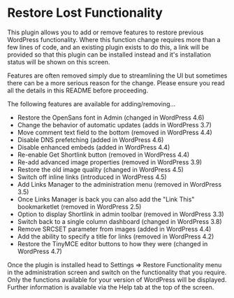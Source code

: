 # Restore Lost Functionality

This plugin allows you to add or remove features to restore previous WordPress functionality. Where this function change requires more than a few lines of code, and an existing plugin exists to do this, a link will be provided so that this plugin can be installed instead and it's installation status will be shown on this screen.

Features are often removed simply due to streamlining the UI but sometimes there can be a more serious reason for the change. Please ensure you read all the details in this README before proceeding.

The following features are available for adding/removing...

* Restore the OpenSans font in Admin (changed in WordPress 4.6)
* Change the behavior of automatic updates (adds in WordPress 3.7)
* Move comment text field to the bottom (removed in WordPress 4.4)
* Disable DNS prefetching (added in WordPress 4.6)
* Disable enhanced embeds (added in WordPress 4.4)
* Re-enable Get Shortlink button (removed in WordPress 4.4)
* Re-add advanced image properties (removed in WordPress 3.9)
* Restore the old image quality (changed in WordPress 4.5)
* Switch off inline links (introduced in WordPress 4.5)
* Add Links Manager to the administration menu (removed in WordPress 3.5)
* Once Links Manager is back you can also add the "Link This" bookmarketlet (removed in WordPress 2.5)
* Option to display Shortlink in admin toolbar (removed in WordPress 3.3)
* Switch back to a single column dashboard (changed in WordPress 3.8)
* Remove SRCSET parameter from images (added in WordPress 4.4)
* Add the ability to specify a title for links (removed in WordPress 4.2)
* Restore the TinyMCE editor buttons to how they were (changed in WordPress 4.7)

Once the plugin is installed head to Settings => Restore Functionality menu in the administration screen and switch on the functionality that you require. Only the functions available for your version of WordPress will be displayed. Further information is available via the Help tab at the top of the screen.
